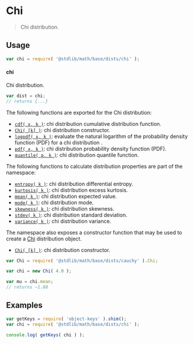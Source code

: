 <!--

@license Apache-2.0

Copyright (c) 2018 The Stdlib Authors.

Licensed under the Apache License, Version 2.0 (the "License");
you may not use this file except in compliance with the License.
You may obtain a copy of the License at

   http://www.apache.org/licenses/LICENSE-2.0

Unless required by applicable law or agreed to in writing, software
distributed under the License is distributed on an "AS IS" BASIS,
WITHOUT WARRANTIES OR CONDITIONS OF ANY KIND, either express or implied.
See the License for the specific language governing permissions and
limitations under the License.

-->

# Chi

> Chi distribution.

<section class="usage">

## Usage

```javascript
var chi = require( '@stdlib/math/base/dists/chi' );
```

#### chi

Chi distribution.

```javascript
var dist = chi;
// returns {...}
```

The following functions are exported for the Chi distribution:

<!-- <toc pattern="*+(cdf|pdf|mgf|quantile)*"> -->

<div class="namespace-toc">

-   <span class="signature">[`cdf( x, k )`][@stdlib/math/base/dists/chi/cdf]</span><span class="delimiter">: </span><span class="description">chi distribution cumulative distribution function.</span>
-   <span class="signature">[`Chi( [k] )`][@stdlib/math/base/dists/chi/ctor]</span><span class="delimiter">: </span><span class="description">chi distribution constructor.</span>
-   <span class="signature">[`logpdf( x, k )`][@stdlib/math/base/dists/chi/logpdf]</span><span class="delimiter">: </span><span class="description">evaluate the natural logarithm of the probability density function (PDF) for a chi distribution .</span>
-   <span class="signature">[`pdf( x, k )`][@stdlib/math/base/dists/chi/pdf]</span><span class="delimiter">: </span><span class="description">chi distribution probability density function (PDF).</span>
-   <span class="signature">[`quantile( p, k )`][@stdlib/math/base/dists/chi/quantile]</span><span class="delimiter">: </span><span class="description">chi distribution quantile function.</span>

</div>

<!-- </toc> -->

The following functions to calculate distribution properties are part of the namespace:

<!-- <toc pattern="*+(entropy|kurtosis|mean|median|mode|skewness|stdev|variance)*"> -->

<div class="namespace-toc">

-   <span class="signature">[`entropy( k )`][@stdlib/math/base/dists/chi/entropy]</span><span class="delimiter">: </span><span class="description">chi distribution differential entropy.</span>
-   <span class="signature">[`kurtosis( k )`][@stdlib/math/base/dists/chi/kurtosis]</span><span class="delimiter">: </span><span class="description">chi distribution excess kurtosis.</span>
-   <span class="signature">[`mean( k )`][@stdlib/math/base/dists/chi/mean]</span><span class="delimiter">: </span><span class="description">chi distribution expected value.</span>
-   <span class="signature">[`mode( k )`][@stdlib/math/base/dists/chi/mode]</span><span class="delimiter">: </span><span class="description">chi distribution mode.</span>
-   <span class="signature">[`skewness( k )`][@stdlib/math/base/dists/chi/skewness]</span><span class="delimiter">: </span><span class="description">chi distribution skewness.</span>
-   <span class="signature">[`stdev( k )`][@stdlib/math/base/dists/chi/stdev]</span><span class="delimiter">: </span><span class="description">chi distribution standard deviation.</span>
-   <span class="signature">[`variance( k )`][@stdlib/math/base/dists/chi/variance]</span><span class="delimiter">: </span><span class="description">chi distribution variance.</span>

</div>

<!-- </toc> -->

The namespace also exposes a constructor function that may be used to create a [Chi][chi-distribution] distribution object.

<!-- <toc pattern="*ctor*"> -->

<div class="namespace-toc">

-   <span class="signature">[`Chi( [k] )`][@stdlib/math/base/dists/chi/ctor]</span><span class="delimiter">: </span><span class="description">chi distribution constructor.</span>

</div>

<!-- </toc> -->

```javascript
var Chi = require( '@stdlib/math/base/dists/cauchy' ).Chi;

var chi = new Chi( 4.0 );

var mu = chi.mean;
// returns ~1.88
```

</section>

<!-- /.usage -->

<section class="examples">

## Examples

<!-- TODO: better examples -->

<!-- eslint no-undef: "error" -->

```javascript
var getKeys = require( 'object-keys' ).shim();
var chi = require( '@stdlib/math/base/dists/chi' );

console.log( getKeys( chi ) );
```

</section>

<!-- /.examples -->

<section class="links">

[chi-distribution]: https://en.wikipedia.org/wiki/Chi_distribution

<!-- <toc-links> -->

[@stdlib/math/base/dists/chi/ctor]: https://github.com/stdlib-js/stdlib

[@stdlib/math/base/dists/chi/entropy]: https://github.com/stdlib-js/stdlib

[@stdlib/math/base/dists/chi/kurtosis]: https://github.com/stdlib-js/stdlib

[@stdlib/math/base/dists/chi/mean]: https://github.com/stdlib-js/stdlib

[@stdlib/math/base/dists/chi/mode]: https://github.com/stdlib-js/stdlib

[@stdlib/math/base/dists/chi/skewness]: https://github.com/stdlib-js/stdlib

[@stdlib/math/base/dists/chi/stdev]: https://github.com/stdlib-js/stdlib

[@stdlib/math/base/dists/chi/variance]: https://github.com/stdlib-js/stdlib

[@stdlib/math/base/dists/chi/cdf]: https://github.com/stdlib-js/stdlib

[@stdlib/math/base/dists/chi/ctor]: https://github.com/stdlib-js/stdlib

[@stdlib/math/base/dists/chi/logpdf]: https://github.com/stdlib-js/stdlib

[@stdlib/math/base/dists/chi/pdf]: https://github.com/stdlib-js/stdlib

[@stdlib/math/base/dists/chi/quantile]: https://github.com/stdlib-js/stdlib

<!-- </toc-links> -->

</section>

<!-- /.links -->
